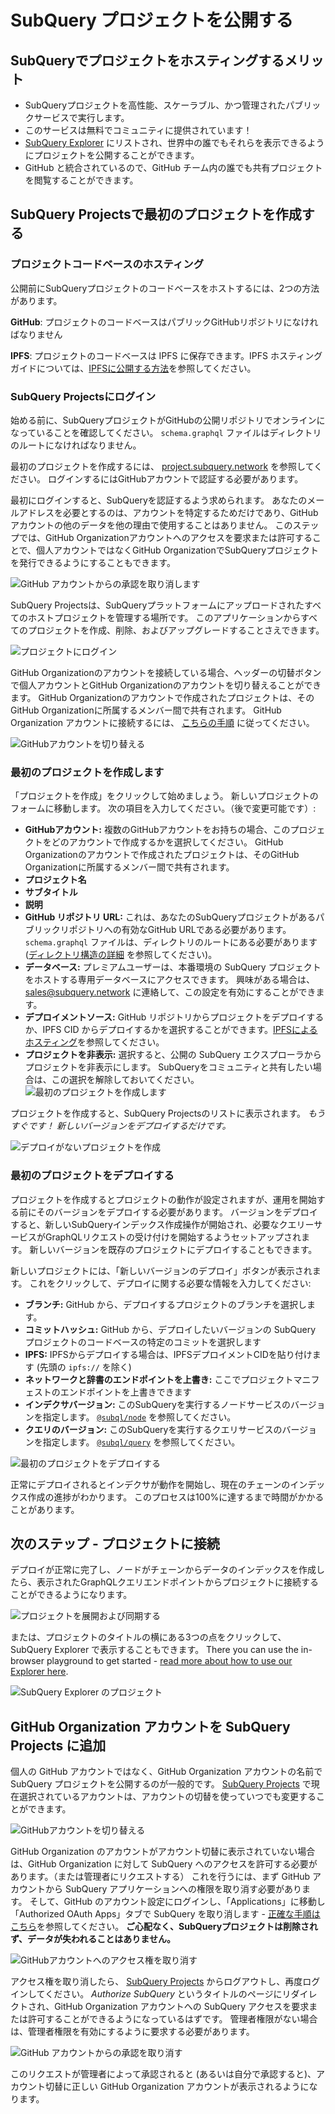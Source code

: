 # SubQuery プロジェクトを公開する

## SubQueryでプロジェクトをホスティングするメリット

- SubQueryプロジェクトを高性能、スケーラブル、かつ管理されたパブリックサービスで実行します。
- このサービスは無料でコミュニティに提供されています！
- [SubQuery Explorer](https://explorer.subquery.network) にリストされ、世界中の誰でもそれらを表示できるようにプロジェクトを公開することができます。
- GitHub と統合されているので、GitHub チーム内の誰でも共有プロジェクトを閲覧することができます。

## SubQuery Projectsで最初のプロジェクトを作成する

### プロジェクトコードベースのホスティング

公開前にSubQueryプロジェクトのコードベースをホストするには、2つの方法があります。

**GitHub**: プロジェクトのコードベースはパブリックGitHubリポジトリになければなりません

**IPFS**: プロジェクトのコードベースは IPFS に保存できます。IPFS ホスティングガイドについては、[IPFSに公開する方法](ipfs.md)を参照してください。

### SubQuery Projectsにログイン

始める前に、SubQueryプロジェクトがGitHubの公開リポジトリでオンラインになっていることを確認してください。 `schema.graphql` ファイルはディレクトリのルートになければなりません。

最初のプロジェクトを作成するには、 [project.subquery.network](https://project.subquery.network) を参照してください。 ログインするにはGitHubアカウントで認証する必要があります。

最初にログインすると、SubQueryを認証するよう求められます。 あなたのメールアドレスを必要とするのは、アカウントを特定するためだけであり、GitHubアカウントの他のデータを他の理由で使用することはありません。 このステップでは、GitHub Organizationアカウントへのアクセスを要求または許可することで、個人アカウントではなくGitHub OrganizationでSubQueryプロジェクトを発行できるようにすることもできます。

![GitHub アカウントからの承認を取り消します](/assets/img/project_auth_request.png)

SubQuery Projectsは、SubQueryプラットフォームにアップロードされたすべてのホストプロジェクトを管理する場所です。 このアプリケーションからすべてのプロジェクトを作成、削除、およびアップグレードすることさえできます。

![プロジェクトにログイン](/assets/img/projects-dashboard.png)

GitHub Organizationのアカウントを接続している場合、ヘッダーの切替ボタンで個人アカウントとGitHub Organizationのアカウントを切り替えることができます。 GitHub Organizationのアカウントで作成されたプロジェクトは、そのGitHub Organizationに所属するメンバー間で共有されます。 GitHub Organization アカウントに接続するには、 [こちらの手順](#add-github-organization-account-to-subquery-projects) に従ってください。

![GitHubアカウントを切り替える](/assets/img/projects-account-switcher.png)

### 最初のプロジェクトを作成します

「プロジェクトを作成」をクリックして始めましょう。 新しいプロジェクトのフォームに移動します。 次の項目を入力してください。（後で変更可能です）:

- **GitHubアカウント:** 複数のGitHubアカウントをお持ちの場合、このプロジェクトをどのアカウントで作成するかを選択してください。 GitHub Organizationのアカウントで作成されたプロジェクトは、そのGitHub Organizationに所属するメンバー間で共有されます。
- **プロジェクト名**
- **サブタイトル**
- **説明**
- **GitHub リポジトリ URL:** これは、あなたのSubQueryプロジェクトがあるパブリックリポジトリへの有効なGitHub URLである必要があります。 `schema.graphql` ファイルは、ディレクトリのルートにある必要があります ([ディレクトリ構造の詳細](../create/introduction.md#directory-structure) を参照してください)。
- **データベース:** プレミアムユーザーは、本番環境の SubQuery プロジェクトをホストする専用データベースにアクセスできます。 興味がある場合は、 [sales@subquery.network](mailto:sales@subquery.network) に連絡して、この設定を有効にすることができます。
- **デプロイメントソース:** GitHub リポジトリからプロジェクトをデプロイするか、IPFS CID からデプロイするかを選択することができます。[IPFSによるホスティング](ipfs.md)を参照してください。
- **プロジェクトを非表示:** 選択すると、公開の SubQuery エクスプローラからプロジェクトを非表示にします。 SubQueryをコミュニティと共有したい場合は、この選択を解除しておいてください。 ![最初のプロジェクトを作成します](/assets/img/projects-create.png)

プロジェクトを作成すると、SubQuery Projectsのリストに表示されます。 _もうすぐです！ 新しいバージョンをデプロイするだけです。_

![デプロイがないプロジェクトを作成](/assets/img/projects-no-deployment.png)

### 最初のプロジェクトをデプロイする

プロジェクトを作成するとプロジェクトの動作が設定されますが、運用を開始する前にそのバージョンをデプロイする必要があります。 バージョンをデプロイすると、新しいSubQueryインデックス作成操作が開始され、必要なクエリーサービスがGraphQLリクエストの受け付けを開始するようセットアップされます。 新しいバージョンを既存のプロジェクトにデプロイすることもできます。

新しいプロジェクトには、「新しいバージョンのデプロイ」ボタンが表示されます。 これをクリックして、デプロイに関する必要な情報を入力してください:

- **ブランチ:** GitHub から、デプロイするプロジェクトのブランチを選択します。
- **コミットハッシュ:** GitHub から、デプロイしたいバージョンの SubQuery プロジェクトのコードベースの特定のコミットを選択します
- **IPFS:** IPFSからデプロイする場合は、IPFSデプロイメントCIDを貼り付けます (先頭の `ipfs://` を除く)
- **ネットワークと辞書のエンドポイントを上書き:** ここでプロジェクトマニフェストのエンドポイントを上書きできます
- **インデクサバージョン:** このSubQueryを実行するノードサービスのバージョンを指定します。 [`@subql/node`](https://www.npmjs.com/package/@subql/node) を参照してください。
- **クエリのバージョン:** このSubQueryを実行するクエリサービスのバージョンを指定します。 [`@subql/query`](https://www.npmjs.com/package/@subql/query) を参照してください。

![最初のプロジェクトをデプロイする](https://static.subquery.network/media/projects/projects-first-deployment.png)

正常にデプロイされるとインデクサが動作を開始し、現在のチェーンのインデックス作成の進捗がわかります。 このプロセスは100%に達するまで時間がかかることがあります。

## 次のステップ - プロジェクトに接続

デプロイが正常に完了し、ノードがチェーンからデータのインデックスを作成したら、表示されたGraphQLクエリエンドポイントからプロジェクトに接続することができるようになります。

![プロジェクトを展開および同期する](/assets/img/projects-deploy-sync.png)

または、プロジェクトのタイトルの横にある3つの点をクリックして、SubQuery Explorer で表示することもできます。 There you can use the in-browser playground to get started - [read more about how to use our Explorer here](../run_publish/query.md).

![SubQuery Explorer のプロジェクト](/assets/img/projects-explorer.png)

## GitHub Organization アカウントを SubQuery Projects に追加

個人の GitHub アカウントではなく、GitHub Organization アカウントの名前で SubQuery プロジェクトを公開するのが一般的です。 [SubQuery Projects](https://project.subquery.network) で現在選択されているアカウントは、アカウントの切替を使っていつでも変更することができます。

![GitHubアカウントを切り替える](/assets/img/projects-account-switcher.png)

GitHub Organization のアカウントがアカウント切替に表示されていない場合は、GitHub Organization に対して SubQuery へのアクセスを許可する必要があります。（または管理者にリクエストする） これを行うには、まず GitHub アカウントから SubQuery アプリケーションへの権限を取り消す必要があります。 そして、GitHub のアカウント設定にログインし、「Applications」に移動し「Authorized OAuth Apps」タブで SubQuery を取り消します - [正確な手順はこちら](https://docs.github.com/en/github/authenticating-to-github/keeping-your-account-and-data-secure/reviewing-your-authorized-applications-oauth)を参照してください。 **ご心配なく、SubQueryプロジェクトは削除されず、データが失われることはありません。**

![GitHubアカウントへのアクセス権を取り消す](/assets/img/project_auth_revoke.png)

アクセス権を取り消したら、 [SubQuery Projects](https://project.subquery.network) からログアウトし、再度ログインしてください。 _Authorize SubQuery_ というタイトルのページにリダイレクトされ、GitHub Organization アカウントへの SubQuery アクセスを要求または許可することができるようになっているはずです。 管理者権限がない場合は、管理者権限を有効にするように要求する必要があります。

![GitHub アカウントからの承認を取り消す](/assets/img/project_auth_request.png)

このリクエストが管理者によって承認されると (あるいは自分で承認すると)、アカウント切替に正しい GitHub Organization アカウントが表示されるようになります。
